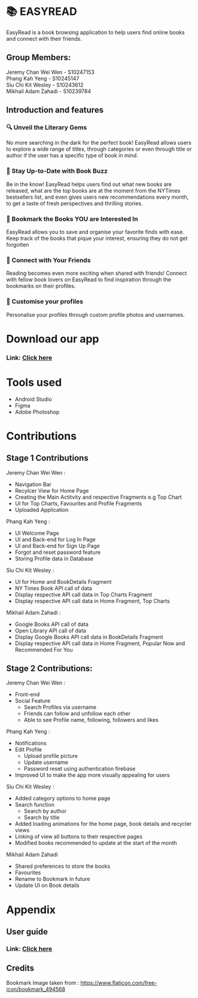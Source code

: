 # 📚 EASYREAD
EasyRead is a book browsing application to help users find online books and connect with their friends. <br>

## Group Members:

Jeremy Chan Wei Wen - S10247153 <br>
Phang Kah Yeng - S10245147 <br>
Siu Chi Kit Wesley - S10243612 <br>
Mikhail Adam Zahadi - S10239784 <br>

## Introduction and features

### 🔍 Unveil the Literary Gems

No more searching in the dark for the perfect book! EasyRead allows users to explore a wide range of titles, through categories or even through title or author if the user has a specific type of book in mind. <br>

### 📰 Stay Up-to-Date with Book Buzz

Be in the know! EasyRead helps users find out what new books are released, what are the top books are at the moment from the NYTimes bestsellers list, and even gives users new recommendations every month, to get a taste of fresh perspectives and thrilling stories. <br>

### 🔖 Bookmark the Books YOU are Interested In

EasyRead allows you to save and organise your favorite finds with ease. Keep track of the books that pique your interest, ensuring they do not get forgotten  <br>

### 👫 Connect with Your Friends

Reading becomes even more exciting when shared with friends! Connect with fellow book lovers on EasyRead to find inspiration through the bookmarks on their profiles. <br>


### 🌟 Customise your profiles 

Personalise your profiles through custom profile photos and usernames. <br>

# Download our app

### **Link**: [Click here](https://play.google.com/store/apps/details?id=sg.edu.np.mad.easyread) <br>

# Tools used

- Android Studio <br>
- Figma <br>
- Adobe Photoshop <br>

# Contributions

## Stage 1 Contributions <br>

Jeremy Chan Wei Wen : <br>
- Navigation Bar <br>
- Recylcer View for Home Page <br>
- Creating the Main Actitvity and respective Fragments e.g Top Chart <br>
- UI for Top Charts, Favourites and Profile Fragments <br>
- Uploaded Application <br>

Phang Kah Yeng : <br>
- UI Welcome Page <br>
- UI and Back-end for Log In Page <br>
- UI and Back-end for Sign Up Page <br>
- Forgot and reset password feature <br>
- Storing Profile data in Database <br>

Siu Chi Kit Wesley : <br>
- UI for Home and BookDetails Fragment  <br>
- NY Times Book API call of data <br>
- Display respective API call data in Top Charts Fragment
- Display respective API call data in Home Fragment, Top Charts

Mikhail Adam Zahadi : <br>
- Google Books API call of data <br>
- Open Library API call of data <br>
- Display Google Books API call data in BookDetails Fragment
- Display respective API call data in Home Fragment, Popular Now and Recommended For You

## Stage 2 Contributions: <br>

Jeremy Chan Wei Wen : <br>
- Front-end <br>
- Social Feature
    - Search Profiles via username
    - Friends can follow and unfollow each other
    - Able to see Profile name, following, followers and likes

Phang Kah Yeng : <br>
- Notifications <br>
- Edit Profile <br>
    - Upload profile picture
    - Update username 
    - Password reset using authentication firebase
- Improved UI to make the app more visually appealing for users<br>


Siu Chi Kit Wesley : <br>
- Added category options to home page <br>
- Search function <br>
    - Search by author
    - Search by title
- Added loading animations for the home page, book details and recycler views <br>
- Linking of view all buttons to their respective pages <br>
- Modified books recommended to update at the start of the month <br>


 Mikhail Adam Zahadi <br>
 - Shared preferences to store the books <br>
 - Favourites <br>
 - Rename to Bookmark in future <br>
 - Update UI on Book details <br>

# Appendix

## User guide

### **Link**: [Click here]() <br>

## Credits
 Bookmark Image taken from : https://www.flaticon.com/free-icon/bookmark_494568 <br>
